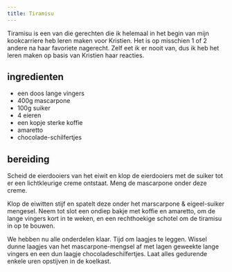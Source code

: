 ```yaml
---
title: Tiramisu
---
```


Tiramisu is een van die gerechten die ik helemaal in het begin van mijn kookcarriere heb leren maken voor Kristien. Het is op misschien 1 of 2 andere na haar favoriete nagerecht. Zelf eet ik er nooit van, dus ik heb het leren maken op basis van Kristien haar reacties.

##  ingredienten

* een doos lange vingers
* 400g mascarpone
* 100g suiker
* 4 eieren
* een kopje sterke koffie
* amaretto
* chocolade-schilfertjes

##  bereiding

Scheid de eierdooiers van het eiwit en klop de eierdooiers met de suiker tot er een lichtkleurige creme ontstaat. Meng de mascarpone onder deze creme.

Klop de eiwitten stijf en spatelt deze onder het marscarpone & eigeel-suiker mengesel. Neem tot slot een ondiep bakje met koffie en amaretto, om de lange vingers kort in te weken, en een rechthoekige schotel om de tiramisu in op te bouwen.

We hebben nu alle onderdelen klaar. Tijd om laagjes te leggen. Wissel dunne laagjes van het mascarpone-mengsel af met lagen geweekte lange vingers en een dun laagje chocoladeschilfertjes. Laat alles gedurende enkele uren opstijven in de koelkast.

